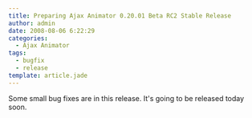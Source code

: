 ```yaml
---
title: Preparing Ajax Animator 0.20.01 Beta RC2 Stable Release
author: admin
date: 2008-08-06 6:22:29
categories:
  - Ajax Animator
tags: 
  - bugfix
  - release
template: article.jade
---
```


Some small bug fixes are in this release. It's going to be released today soon.
